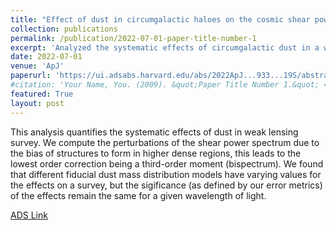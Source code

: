 ```yaml
---
title: "Effect of dust in circumgalactic haloes on the cosmic shear power spectrum"
collection: publications
permalink: /publication/2022-07-01-paper-title-number-1
excerpt: 'Analyzed the systematic effects of circumgalactic dust in a weak lensing survey.'
date: 2022-07-01
venue: 'ApJ'
paperurl: 'https://ui.adsabs.harvard.edu/abs/2022ApJ...933...19S/abstract'
#citation: 'Your Name, You. (2009). &quot;Paper Title Number 1.&quot; <i>Journal 1</i>. 1(1).'
featured: True
layout: post
---
```

This analysis quantifies the systematic effects of dust in weak lensing survey. We compute the perturbations of the shear power spectrum due to the bias of structures to form in higher dense regions, this leads to the lowest order correction being a third-order moment (bispectrum). We found that different fiducial dust mass distribution models have varying values for the effects on a survey, but the sigificance (as defined by our error metrics) of the effects remain the same for a given wavelength of light.

[ADS Link]({{page.paperurl}})

<!-- Recommended citation: Your Name, You. (2009). "Paper Title Number 1." <i>Journal 1</i>. 1(1). -->